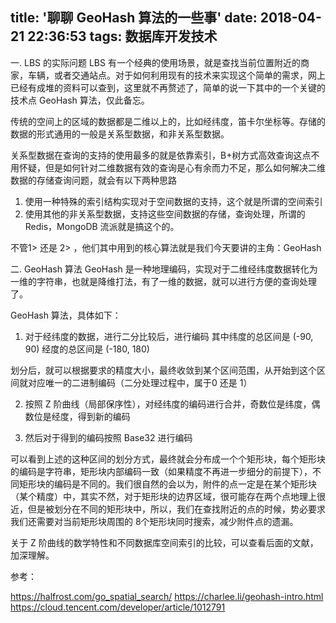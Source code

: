 title: '聊聊 GeoHash 算法的一些事'
date: 2018-04-21 22:36:53
tags: 数据库开发技术
---

一. LBS 的实际问题
LBS 有一个经典的使用场景，就是查找当前位置附近的商家，车辆，或者交通站点。对于如何利用现有的技术来实现这个简单的需求，网上已经有成堆的资料可以查到，这里就不再赘述了，简单的说一下其中的一个关键的技术点 GeoHash 算法，仅此备忘。

<!-- more -->
传统的空间上的区域的数据都是二维以上的，比如经纬度，笛卡尔坐标等。存储的数据的形式通用的一般是关系型数据，和非关系型数据。

关系型数据在查询的支持的使用最多的就是依靠索引，B+树方式高效查询这点不用怀疑，但是如何针对二维数据有效的查询是心有余而力不足，那么如何解决二维数据的存储查询问题，就会有以下两种思路

1. 使用一种特殊的索引结构实现对于空间数据的支持，这个就是所谓的空间索引
2. 使用其他的非关系型数据，支持这些空间数据的存储，查询处理，所谓的 Redis，MongoDB 流派就是搞这个的。

不管1> 还是 2> ，他们其中用到的核心算法就是我们今天要讲的主角：GeoHash

二. GeoHash 算法
GeoHash 是一种地理编码，实现对于二维经纬度数据转化为一维的字符串，也就是降维打法，有了一维的数据，就可以进行方便的查询处理了。

GeoHash 算法，具体如下：
1. 对于经纬度的数据，进行二分比较后，进行编码
 其中纬度的总区间是 (-90, 90)
经度的总区间是 (-180, 180)

划分后，就可以根据要求的精度大小，最终收敛到某个区间范围，从开始到这个区间就对应唯一的二进制编码（二分处理过程中，属于0 还是 1）

2. 按照 Z 阶曲线（局部保序性），对经纬度的编码进行合并，奇数位是纬度，偶数位是经度，得到新的编码
 
3. 然后对于得到的编码按照 Base32 进行编码

可以看到上述的这种区间的划分方式，最终就会分布成一个个矩形块，每个矩形块的编码是字符串，矩形块内部编码一致（如果精度不再进一步细分的前提下），不同矩形块的编码是不同的。我们很自然的会以为，附件的点一定是在某个矩形块（某个精度）中，其实不然，对于矩形块的边界区域，很可能存在两个点地理上很近，但是被划分在不同的矩形块中，所以，我们在查找附近的点的时候，势必要求我们还需要对当前矩形块周围的 8个矩形块同时搜索，减少附件点的遗漏。

关于 Z 阶曲线的数学特性和不同数据库空间索引的比较，可以查看后面的文献，加深理解。

参考：

https://halfrost.com/go_spatial_search/
https://charlee.li/geohash-intro.html 
https://cloud.tencent.com/developer/article/1012791
